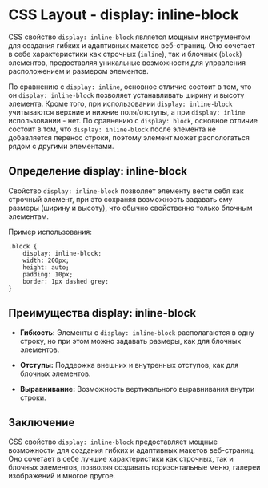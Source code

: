# CSS Layout - display: inline-block

CSS свойство ``display: inline-block`` является мощным инструментом для создания гибких и адаптивных макетов веб-страниц. Оно сочетает в себе характеристики как строчных (``inline``), так и блочных (``block``) элементов, предоставляя уникальные возможности для управления расположением и размером элементов.

По сравнению с ``display: inline``, основное отличие состоит в том, что он ``display: inline-block`` позволяет устанавливать ширину и высоту элемента. Кроме того, при использовании ``display: inline-block`` учитываются верхние и нижние поля/отступы, а при ``display: inline`` использовании - нет. По сравнению с ``display: block``, основное отличие состоит в том, что ``display: inline-block`` после элемента не добавляется перенос строки, поэтому элемент может распологаться рядом с другими элементами.

## Определение display: inline-block

Свойство ``display: inline-block`` позволяет элементу вести себя как строчный элемент, при это сохраняя возможность задавать ему размеры (ширину и высоту), что обычно свойственно только блочным элементам.

Пример использования:

```
.block {
    display: inline-block;
    width: 200px;
    height: auto;
    padding: 10px;
    border: 1px dashed grey;
}
```

## Преимущества display: inline-block

- **Гибкость:** Элементы с ``display: inline-block`` располагаются в одну строку, но при этом можно задавать размеры, как для блочных элементов.

- **Отступы:** Поддержка внешних и внутренных отступов, как для блочных элементов.

- **Выравнивание:** Возможность вертикального выравнивания внутри строки.

## Заключение

CSS свойство ``display: inline-block`` предоставляет мощные возможности для создания гибких и адаптивных макетов веб-страниц. Оно сочетает в себе лучшие характеристики как строчных, так и блочных элементов, позволяя создавать горизонтальные меню, галереи изображений и многое другое.